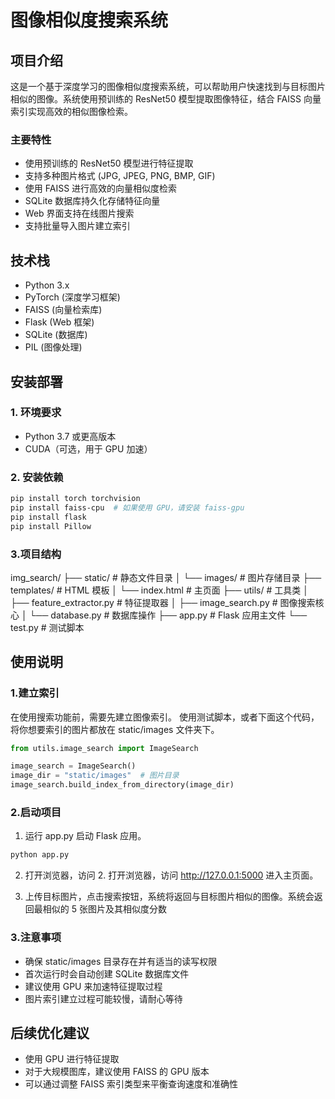 # 图像相似度搜索系统

## 项目介绍

这是一个基于深度学习的图像相似度搜索系统，可以帮助用户快速找到与目标图片相似的图像。系统使用预训练的 ResNet50 模型提取图像特征，结合 FAISS 向量索引实现高效的相似图像检索。

### 主要特性

- 使用预训练的 ResNet50 模型进行特征提取
- 支持多种图片格式 (JPG, JPEG, PNG, BMP, GIF)
- 使用 FAISS 进行高效的向量相似度检索
- SQLite 数据库持久化存储特征向量
- Web 界面支持在线图片搜索
- 支持批量导入图片建立索引

## 技术栈

- Python 3.x
- PyTorch (深度学习框架)
- FAISS (向量检索库)
- Flask (Web 框架)
- SQLite (数据库)
- PIL (图像处理)

## 安装部署

### 1. 环境要求

- Python 3.7 或更高版本
- CUDA（可选，用于 GPU 加速）

### 2. 安装依赖

```bash
pip install torch torchvision
pip install faiss-cpu  # 如果使用 GPU，请安装 faiss-gpu
pip install flask
pip install Pillow
```

### 3.项目结构

img_search/
├── static/          # 静态文件目录
│   └── images/      # 图片存储目录
├── templates/       # HTML 模板
│   └── index.html   # 主页面
├── utils/          # 工具类
│   ├── feature_extractor.py  # 特征提取器
│   ├── image_search.py       # 图像搜索核心
│   └── database.py          # 数据库操作
├── app.py          # Flask 应用主文件
└── test.py         # 测试脚本

## 使用说明

### 1.建立索引
在使用搜索功能前，需要先建立图像索引。
使用测试脚本，或者下面这个代码，将你想要索引的图片都放在 static/images 文件夹下。

```python
from utils.image_search import ImageSearch

image_search = ImageSearch()
image_dir = "static/images"  # 图片目录
image_search.build_index_from_directory(image_dir)
```



### 2.启动项目
1. 运行 app.py 启动 Flask 应用。

```bash
python app.py
```

2. 打开浏览器，访问 2. 打开浏览器，访问 http://127.0.0.1:5000 进入主页面。

3. 上传目标图片，点击搜索按钮，系统将返回与目标图片相似的图像。系统会返回最相似的 5 张图片及其相似度分数

### 3.注意事项

- 确保 static/images 目录存在并有适当的读写权限
- 首次运行时会自动创建 SQLite 数据库文件
- 建议使用 GPU 来加速特征提取过程
- 图片索引建立过程可能较慢，请耐心等待

## 后续优化建议

- 使用 GPU 进行特征提取
- 对于大规模图库，建议使用 FAISS 的 GPU 版本
- 可以通过调整 FAISS 索引类型来平衡查询速度和准确性